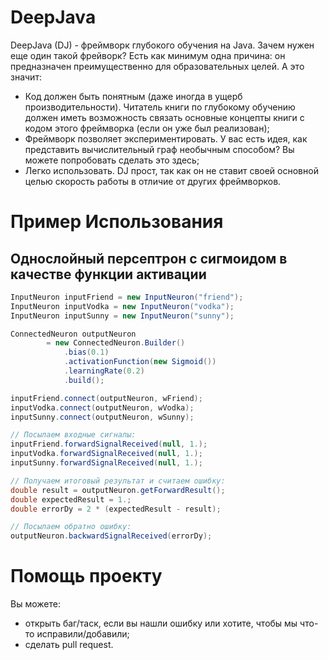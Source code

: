 # DeepJava

DeepJava (DJ) - фреймворк глубокого обучения на Java. Зачем нужен еще один такой фрейворк? Есть как минимум одна причина: он предназначен преимущественно для образовательных целей. А это значит:
* Код должен быть понятным (даже иногда в ущерб производительности). Читатель книги по глубокому обучению должен иметь возможность связать основные концепты книги с кодом этого фреймворка (если он уже был реализован);
* Фреймворк позволяет экспериментировать. У вас есть идея, как представить вычислительный граф необычным способом? Вы можете попробовать сделать это здесь;
* Легко использовать. DJ прост, так как он не ставит своей основной целью скорость работы в отличие от других фреймворков.

# Пример Использования

## Однослойный персептрон с сигмоидом в качестве функции активации

```java
InputNeuron inputFriend = new InputNeuron("friend");
InputNeuron inputVodka = new InputNeuron("vodka");
InputNeuron inputSunny = new InputNeuron("sunny");

ConnectedNeuron outputNeuron
        = new ConnectedNeuron.Builder()
            .bias(0.1)
            .activationFunction(new Sigmoid())
            .learningRate(0.2)
            .build();

inputFriend.connect(outputNeuron, wFriend);
inputVodka.connect(outputNeuron, wVodka);
inputSunny.connect(outputNeuron, wSunny);

// Посылаем входные сигналы:
inputFriend.forwardSignalReceived(null, 1.);
inputVodka.forwardSignalReceived(null, 1.);
inputSunny.forwardSignalReceived(null, 1.);

// Получаем итоговый результат и считаем ошибку:
double result = outputNeuron.getForwardResult();
double expectedResult = 1.;
double errorDy = 2 * (expectedResult - result);

// Посылаем обратно ошибку:
outputNeuron.backwardSignalReceived(errorDy);
```

# Помощь проекту

Вы можете:
* открыть баг/таск, если вы нашли ошибку или хотите, чтобы мы что-то исправили/добавили;
* сделать pull request.
